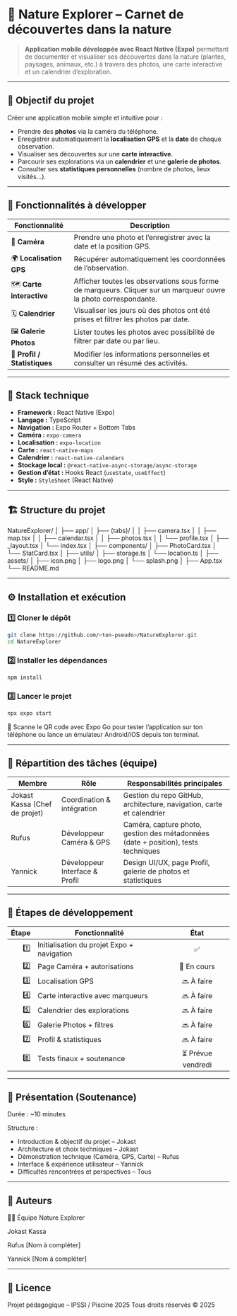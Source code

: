 # 🌿 Nature Explorer – Carnet de découvertes dans la nature

> **Application mobile développée avec React Native (Expo)** permettant de documenter et visualiser ses découvertes dans la nature (plantes, paysages, animaux, etc.) à travers des photos, une carte interactive et un calendrier d’exploration.

---

## 🎯 Objectif du projet

Créer une application mobile simple et intuitive pour :
- Prendre des **photos** via la caméra du téléphone.
- Enregistrer automatiquement la **localisation GPS** et la **date** de chaque observation.
- Visualiser ses découvertes sur une **carte interactive**.
- Parcourir ses explorations via un **calendrier** et une **galerie de photos**.
- Consulter ses **statistiques personnelles** (nombre de photos, lieux visités…).

---

## 🚀 Fonctionnalités à développer

| Fonctionnalité | Description |
|-----------------|-------------|
| 📸 **Caméra** | Prendre une photo et l’enregistrer avec la date et la position GPS. |
| 🌍 **Localisation GPS** | Récupérer automatiquement les coordonnées de l’observation. |
| 🗺️ **Carte interactive** | Afficher toutes les observations sous forme de marqueurs. Cliquer sur un marqueur ouvre la photo correspondante. |
| 🗓️ **Calendrier** | Visualiser les jours où des photos ont été prises et filtrer les photos par date. |
| 🖼️ **Galerie Photos** | Lister toutes les photos avec possibilité de filtrer par date ou par lieu. |
| 👤 **Profil / Statistiques** | Modifier les informations personnelles et consulter un résumé des activités. |

---

## 🧠 Stack technique

- **Framework :** React Native (Expo)
- **Langage :** TypeScript
- **Navigation :** Expo Router + Bottom Tabs
- **Caméra :** `expo-camera`
- **Localisation :** `expo-location`
- **Carte :** `react-native-maps`
- **Calendrier :** `react-native-calendars`
- **Stockage local :** `@react-native-async-storage/async-storage`
- **Gestion d’état :** Hooks React (`useState`, `useEffect`)
- **Style :** `StyleSheet` (React Native)

---

## 🏗️ Structure du projet

NatureExplorer/
│
├── app/
│ ├── (tabs)/
│ │ ├── camera.tsx
│ │ ├── map.tsx
│ │ ├── calendar.tsx
│ │ ├── photos.tsx
│ │ └── profile.tsx
│ ├── _layout.tsx
│ └── index.tsx
│
├── components/
│ ├── PhotoCard.tsx
│ └── StatCard.tsx
│
├── utils/
│ ├── storage.ts
│ └── location.ts
│
├── assets/
│ ├── icon.png
│ ├── logo.png
│ └── splash.png
│
├── App.tsx
└── README.md

---

## ⚙️ Installation et exécution

### 1️⃣ Cloner le dépôt
```bash
git clone https://github.com/<ton-pseudo>/NatureExplorer.git
cd NatureExplorer
```

### 2️⃣ Installer les dépendances
```bash
npm install
```

### 3️⃣ Lancer le projet
```bash
npx expo start
```

📱 Scanne le QR code avec Expo Go pour tester l’application sur ton téléphone
ou lance un émulateur Android/iOS depuis ton terminal.

---

## 🧩 Répartition des tâches (équipe)

| Membre | Rôle | Responsabilités principales |
|--------|------|-----------------------------|
| Jokast Kassa (Chef de projet) | Coordination & intégration | Gestion du repo GitHub, architecture, navigation, carte et calendrier |
| Rufus | Développeur Caméra & GPS | Caméra, capture photo, gestion des métadonnées (date + position), tests techniques |
| Yannick | Développeur Interface & Profil | Design UI/UX, page Profil, galerie de photos et statistiques |

---

## 🧪 Étapes de développement

| Étape | Fonctionnalité | État |
|------:|---------------|:----:|
| 1️⃣ | Initialisation du projet Expo + navigation | ✅ |
| 2️⃣ | Page Caméra + autorisations | 🔄 En cours |
| 3️⃣ | Localisation GPS | 🔜 À faire |
| 4️⃣ | Carte interactive avec marqueurs | 🔜 À faire |
| 5️⃣ | Calendrier des explorations | 🔜 À faire |
| 6️⃣ | Galerie Photos + filtres | 🔜 À faire |
| 7️⃣ | Profil & statistiques | 🔜 À faire |
| 8️⃣ | Tests finaux + soutenance | ⏳ Prévue vendredi |

---

## 🎤 Présentation (Soutenance)

Durée : ~10 minutes

Structure :

- Introduction & objectif du projet – Jokast
- Architecture et choix techniques – Jokast
- Démonstration technique (Caméra, GPS, Carte) – Rufus
- Interface & expérience utilisateur – Yannick
- Difficultés rencontrées et perspectives – Tous

---

## 💚 Auteurs

👨‍💻 Équipe Nature Explorer

Jokast Kassa

Rufus [Nom à compléter]

Yannick [Nom à compléter]

---

## 📜 Licence

Projet pédagogique – IPSSI / Piscine 2025
Tous droits réservés © 2025
